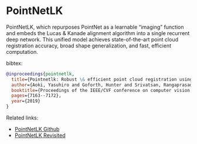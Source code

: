 # PointNetLK

PointNetLK, which repurposes PointNet as a learnable “imaging” function and embeds the Lucas & Kanade alignment algorithm into a single recurrent deep network. This unified model achieves state-of-the-art point cloud registration accuracy, broad shape generalization, and fast, efficient computation.




bibtex:

```bibtex
@inproceedings{pointnetlk,
  title={Pointnetlk: Robust \& efficient point cloud registration using pointnet},
  author={Aoki, Yasuhiro and Goforth, Hunter and Srivatsan, Rangaprasad Arun and Lucey, Simon},
  booktitle={Proceedings of the IEEE/CVF conference on computer vision and pattern recognition},
  pages={7163--7172},
  year={2019}
}
```


Related links: 

- [PointNetLK Github](https://github.com/hmgoforth/PointNetLK)
- [PointNetLK Revisited](https://openaccess.thecvf.com/content/CVPR2021/papers/Li_PointNetLK_Revisited_CVPR_2021_paper.pdf)



